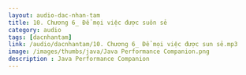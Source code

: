 ```yaml
---
layout: audio-dac-nhan-tam
title: 10. Chương 6_ Để mọi việc được suôn sẻ 
category: audio
tags: [dacnhantam]
link: /audio/dacnhantam/10. Chương 6_ Để mọi việc được sun sẻ.mp3 
image: /images/thumbs/java/Java Performance Companion.png
description : Java Performance Companion 
---
```












